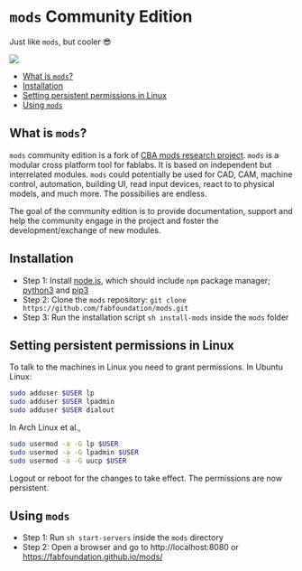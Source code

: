 # `mods` Community Edition

Just like `mods`, but cooler :sunglasses:

![](mods.png)


<!-- vim-markdown-toc GFM -->

* [What is `mods`?](#what-is-mods)
* [Installation](#installation)
* [Setting persistent permissions in Linux](#setting-persistent-permissions-in-linux)
* [Using `mods`](#using-mods)

<!-- vim-markdown-toc -->

## What is `mods`?

`mods` community edition is a fork of [CBA mods research project](https://gitlab.cba.mit.edu/pub/mods). `mods` is a modular cross platform tool for fablabs. It is based on independent but interrelated modules. `mods` could potentially be used for CAD, CAM, machine control, automation, building UI, read input devices, react to to physical models, and much more. The possibilies are endless.

The goal of the community edition is to provide documentation, support and help the community engage in the project and foster the development/exchange of new modules.

## Installation

- Step 1: Install [node.js](https://docs.npmjs.com/getting-started/installing-node), which should include `npm` package manager; [python3](https://www.python.org/downloads/) and [pip3](https://pip.pypa.io/en/stable/installing/)
- Step 2: Clone the `mods` repository: `git clone https://github.com/fabfoundation/mods.git`
- Step 3: Run the installation script `sh install-mods` inside the `mods` folder

## Setting persistent permissions in Linux

To talk to the machines in Linux you need to grant permissions. In Ubuntu Linux: 

```bash
sudo adduser $USER lp
sudo adduser $USER lpadmin
sudo adduser $USER dialout
```

In Arch Linux et al.,

```bash
sudo usermod -a -G lp $USER
sudo usermod -a -G lpadmin $USER
sudo usermod -a -G uucp $USER
```

Logout or reboot for the changes to take effect. The permissions are now persistent.

## Using `mods`

- Step 1: Run `sh start-servers` inside the `mods` directory 
- Step 2: Open a browser and go to http://localhost:8080 or https://fabfoundation.github.io/mods/

